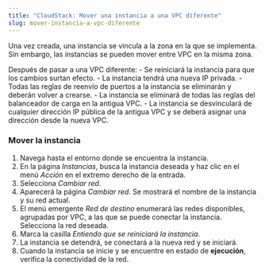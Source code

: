 ```yaml
---
title: "CloudStack: Mover una instancia a una VPC diferente"
slug: mover-instancia-a-vpc-diferente
---
```



Una vez creada, una instancia se vincula a la zona en la que se implementa. Sin embargo, las instancias se pueden mover entre VPC en la misma zona.

Después de pasar a una VPC diferente:
    - Se reiniciará la instancia para que los cambios surtan efecto.
    - La instancia tendrá una nueva IP privada.
    - Todas las reglas de reenvío de puertos a la instancia se eliminarán y deberán volver a crearse.
    - La instancia se eliminará de todas las reglas del balanceador de carga en la antigua VPC.
    - La instancia se desvinculará de cualquier dirección IP pública de la antigua VPC y se deberá asignar una dirección desde la nueva VPC.

### Mover la instancia

1. Navega hasta el entorno donde se encuentra la instancia.
1. En la página *Instancias*, busca la instancia deseada y haz clic en el menú *Acción* en el extremo derecho de la entrada.
1. Selecciona *Cambiar red*.
1. Aparecerá la página *Cambiar red*. Se mostrará el nombre de la instancia y su red actual.
1. El menú emergente *Red de destino* enumerará las redes disponibles, agrupadas por VPC, a las que se puede conectar la instancia. Selecciona la red deseada.
1. Marca la casilla *Entiendo que se reiniciará la instancia*.
1. La instancia se detendrá, se conectará a la nueva red y se iniciará.
1. Cuando la instancia se inicie y se encuentre en estado de **ejecución**, verifica la conectividad de la red.